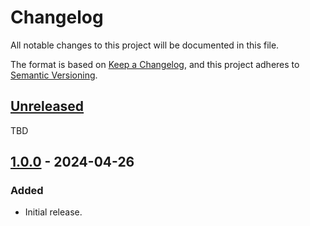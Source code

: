 # Changelog

All notable changes to this project will be documented in this file.

The format is based on [Keep a Changelog](https://keepachangelog.com/en/1.1.0/),
and this project adheres to
[Semantic Versioning](https://semver.org/spec/v2.0.0.html).

## [Unreleased]

TBD

## [1.0.0] - 2024-04-26

### Added

- Initial release.

[unreleased]:
  https://github.com/tylermilner/commit-messages-between-commits-action/compare/v1.0.0...HEAD
[1.0.0]:
  https://github.com/tylermilner/commit-messages-between-commits-action/releases/tag/v1.0.0

<!-- Allow duplicate sub-header names between each release header -->
<!-- https://github.com/markdownlint/markdownlint/issues/175 -->
<!-- markdownlint-configure-file
{
  "no-duplicate-header": {
    "allow_different_nesting": true
  }
}
-->
